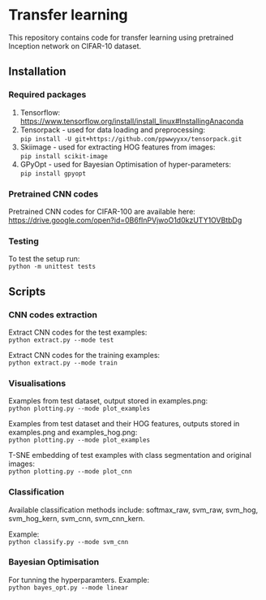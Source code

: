 # Transfer learning

This repository contains code for transfer learning using pretrained Inception network on CIFAR-10 dataset.

## Installation

### Required packages
1. Tensorflow: https://www.tensorflow.org/install/install_linux#InstallingAnaconda
2. Tensorpack - used for data loading and preprocessing:  
`pip install -U git+https://github.com/ppwwyyxx/tensorpack.git`
3. Skiimage - used for extracting HOG features from images:  
`pip install scikit-image`
4. GPyOpt - used for Bayesian Optimisation of hyper-parameters:  
`pip install gpyopt`



### Pretrained CNN codes
Pretrained CNN codes for CIFAR-100 are available here: 
https://drive.google.com/open?id=0B6fInPVjwoO1d0kzUTY1OVBtbDg

### Testing
To test the setup run:  
`python -m unittest tests`

## Scripts

### CNN codes extraction

Extract CNN codes for the test examples:  
`python extract.py --mode test`  

Extract CNN codes for the training examples:  
`python extract.py --mode train`  

### Visualisations

Examples from test dataset, output stored in examples.png:  
```python plotting.py --mode plot_examples```

Examples from test dataset and their HOG features, outputs stored in examples.png and examples_hog.png:  
```python plotting.py --mode plot_examples```

T-SNE embedding of test examples with class segmentation and original images:  
```python plotting.py --mode plot_cnn```

### Classification

Available classification methods include: softmax_raw, svm_raw, svm_hog, svm_hog_kern, svm_cnn, svm_cnn_kern.  

Example:  
`python classify.py --mode svm_cnn`

### Bayesian Optimisation

For tunning the hyperparamters. Example:  
`python bayes_opt.py --mode linear`
